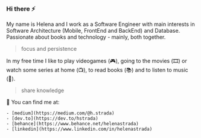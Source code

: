 ### Hi there ⚡

My name is Helena and I work as a Software Engineer with main interests in Software Architecture (Mobile, FrontEnd and BackEnd) and Database. Passionate about books and technology - mainly, both together.

> focus and persistence

In my free time I like to play videogames (🎮), going to the movies (🎞️) or watch some series at home (📺), to read books (📚) and to listen to music (🎵).

> share knowledge

💬 You can find me at:
  ```
  - [medium](https://medium.com/@h.strada)
  - [dev.to](https://dev.to/hstrada)
  - [behance](https://www.behance.net/helenastrada)
  - [linkedin](https://www.linkedin.com/in/helenastrada)
  ```
